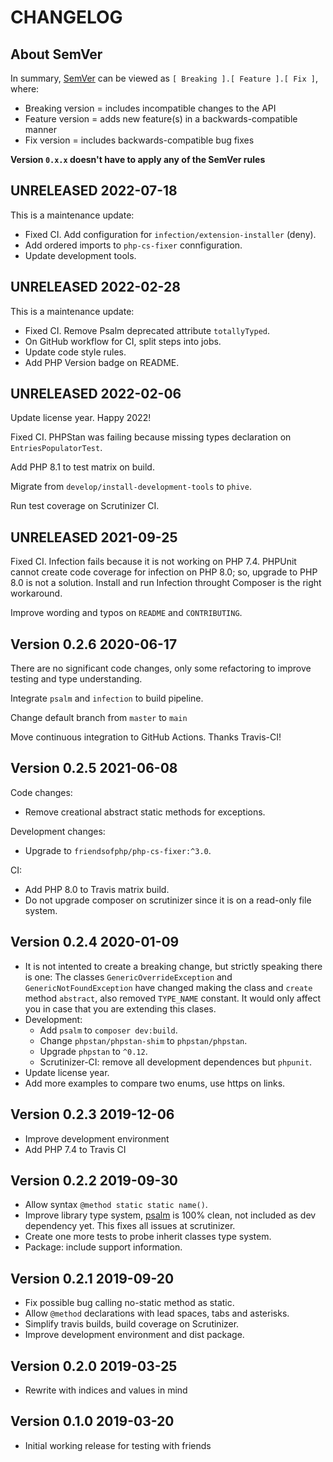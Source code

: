 # CHANGELOG

## About SemVer

In summary, [SemVer](https://semver.org/) can be viewed as `[ Breaking ].[ Feature ].[ Fix ]`, where:

- Breaking version = includes incompatible changes to the API
- Feature version = adds new feature(s) in a backwards-compatible manner
- Fix version = includes backwards-compatible bug fixes

**Version `0.x.x` doesn't have to apply any of the SemVer rules**

## UNRELEASED 2022-07-18

This is a maintenance update:

- Fixed CI. Add configuration for `infection/extension-installer` (deny).
- Add ordered imports to `php-cs-fixer` connfiguration.
- Update development tools.

## UNRELEASED 2022-02-28

This is a maintenance update:

- Fixed CI. Remove Psalm deprecated attribute `totallyTyped`.
- On GitHub workflow for CI, split steps into jobs.
- Update code style rules.
- Add PHP Version badge on README.

## UNRELEASED 2022-02-06

Update license year. Happy 2022!

Fixed CI. PHPStan was failing because missing types declaration on `EntriesPopulatorTest`.

Add PHP 8.1 to test matrix on build.

Migrate from `develop/install-development-tools` to `phive`.

Run test coverage on Scrutinizer CI.

## UNRELEASED 2021-09-25

Fixed CI. Infection fails because it is not working on PHP 7.4.
PHPUnit cannot create code coverage for infection on PHP 8.0; so, upgrade to PHP 8.0 is not a solution.
Install and run Infection throught Composer is the right workaround.

Improve wording and typos on `README` and `CONTRIBUTING`.

## Version 0.2.6 2020-06-17

There are no significant code changes, only some refactoring to improve testing and type understanding.

Integrate `psalm` and `infection` to build pipeline.

Change default branch from `master` to `main`

Move continuous integration to GitHub Actions. Thanks Travis-CI!

## Version 0.2.5 2021-06-08

Code changes:

- Remove creational abstract static methods for exceptions.

Development changes:

- Upgrade to `friendsofphp/php-cs-fixer:^3.0`.

CI:

- Add PHP 8.0 to Travis matrix build.
- Do not upgrade composer on scrutinizer since it is on a read-only file system.

## Version 0.2.4 2020-01-09

- It is not intented to create a breaking change, but strictly speaking there is one:
  The classes `GenericOverrideException` and `GenericNotFoundException` have changed making the class and `create` method
  `abstract`, also removed `TYPE_NAME` constant. It would only affect you in case that you are extending this clases.  
- Development:
    - Add `psalm` to `composer dev:build`.
    - Change `phpstan/phpstan-shim` to `phpstan/phpstan`.
    - Upgrade `phpstan` to `^0.12`.
    - Scrutinizer-CI: remove all development dependences but `phpunit`. 
- Update license year.
- Add more examples to compare two enums, use https on links.

## Version 0.2.3 2019-12-06

- Improve development environment
- Add PHP 7.4 to Travis CI

## Version 0.2.2 2019-09-30

- Allow syntax `@method static static name()`.
- Improve library type system, [psalm](https://github.com/vimeo/psalm) is 100% clean,
  not included as dev dependency yet. This fixes all issues at scrutinizer.
- Create one more tests to probe inherit classes type system.
- Package: include support information.

## Version 0.2.1 2019-09-20

- Fix possible bug calling no-static method as static.
- Allow `@method` declarations with lead spaces, tabs and asterisks.
- Simplify travis builds, build coverage on Scrutinizer.
- Improve development environment and dist package.

## Version 0.2.0 2019-03-25

- Rewrite with indices and values in mind

## Version 0.1.0 2019-03-20

- Initial working release for testing with friends
